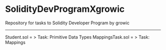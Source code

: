 # SolidityDevProgramXgrowic

Repository for tasks to Solidity Developer Program by growic
__________________________________________________________________

Student.sol = > Task: Primitive Data Types
MappingsTask.sol = > Task: Mappings


